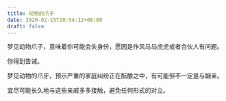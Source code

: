 ```yaml
---
title: 动物的爪子
date: 2020-02-15T20:54:12+08:00
draft: false
---
```


梦见动物爪子，意味着你可能会失身份，愿因是作风马马虎虎或者合伙人有问题。

你得到告诫。

梦见动物的爪牙，预示严重的家庭纠纷正在酝酿之中，有可能但不一定是与姻亲。

宜尽可能长久地与这些亲戚多多接触，避免任何形式的对立。

